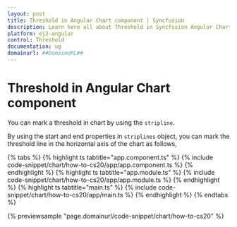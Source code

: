 ```yaml
---
layout: post
title: Threshold in Angular Chart component | Syncfusion
description: Learn here all about Threshold in Syncfusion Angular Chart component of Syncfusion Essential JS 2 and more.
platform: ej2-angular
control: Threshold 
documentation: ug
domainurl: ##DomainURL##
---
```


# Threshold in Angular Chart component

You can mark a threshold in chart by using the `stripline`.

By using the start and end properties in `striplines` object, you can mark the threshold line in the horizontal axis of the chart as follows,

{% tabs %}
{% highlight ts tabtitle="app.component.ts" %}
{% include code-snippet/chart/how-to-cs20/app/app.component.ts %}
{% endhighlight %}
{% highlight ts tabtitle="app.module.ts" %}
{% include code-snippet/chart/how-to-cs20/app/app.module.ts %}
{% endhighlight %}
{% highlight ts tabtitle="main.ts" %}
{% include code-snippet/chart/how-to-cs20/app/main.ts %}
{% endhighlight %}
{% endtabs %}
  
{% previewsample "page.domainurl/code-snippet/chart/how-to-cs20" %}